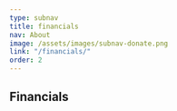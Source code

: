 ```yaml
---
type: subnav
title: financials
nav: About
image: /assets/images/subnav-donate.png
link: "/financials/"
order: 2
---
```


## Financials
